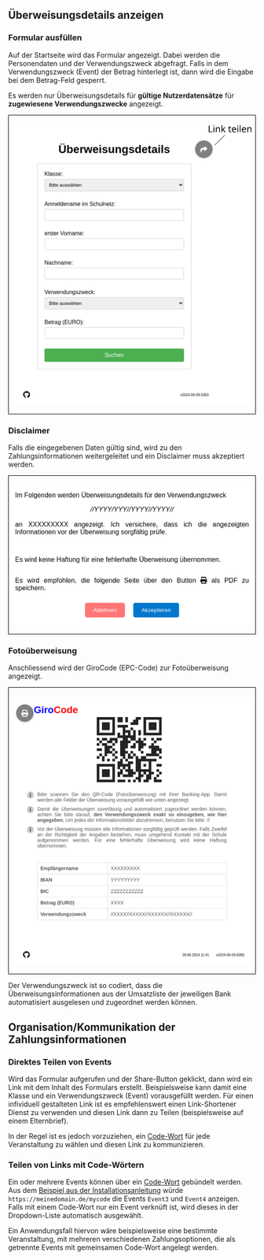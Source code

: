 ## Überweisungsdetails anzeigen

### Formular ausfüllen

Auf der Startseite wird das Formular angezeigt. Dabei werden die Personendaten und der Verwendungszweck abgefragt. Falls in dem Verwendungszweck (Event) der Betrag hinterlegt ist, dann wird die Eingabe bei dem Betrag-Feld gesperrt.

Es werden nur Überweisungsdetails für **gültige Nutzerdatensätze** für **zugewiesene Verwendungszwecke** angezeigt.

<p style="display: flex; justify-content: center; align-items: center; border: 1px solid black; padding: 20px;">
  <img src="files/formular.svg" alt="Formular" style="width: 80vw; max-width: 500px;"/>
</p>

### Disclaimer

Falls die eingegebenen Daten gültig sind, wird zu den Zahlungsinformationen weitergeleitet und ein Disclaimer muss akzeptiert werden.

<p style="display: flex; justify-content: center; align-items: center; border: 1px solid black; padding: 20px;">
  <img src="files/disclaimer.png" alt="Disclaimer" style="width: 80vw; max-width: 500px;"/>
</p>

### Fotoüberweisung

Anschliessend wird der GiroCode (EPC-Code) zur Fotoüberweisung angezeigt.

<p style="display: flex; justify-content: center; align-items: center; border: 1px solid black; padding: 20px;">
  <img src="files/qr.svg" alt="QR" style="width: 80vw; max-width: 500px;"/>
</p>

Der Verwendungszweck ist so codiert, dass die Überweisungsinformationen aus der Umsatzliste der jeweiligen Bank automatisiert ausgelesen und zugeordnet werden können.

## Organisation/Kommunikation der Zahlungsinformationen

### Direktes Teilen von Events

Wird das Formular aufgerufen und der Share-Button geklickt, dann wird ein Link mit dem Inhalt des Formulars erstellt. Beispielsweise kann damit eine Klasse und ein Verwendungszweck (Event) vorausgefüllt werden. Für einen infividuell gestalteten Link ist es empfehlenswert einen Link-Shortener Dienst zu verwenden und diesen Link dann zu Teilen (beispielsweise auf einem Elternbrief).

In der Regel ist es jedoch vorzuziehen, ein [Code-Wort](#code-wort) für jede Veranstaltung zu wählen und diesen Link zu kommunizieren.

### Teilen von Links mit Code-Wörtern <a id="code-wort"></a>

Ein oder mehrere Events können über ein [Code-Wort](deploy/#event-config) gebündelt werden. Aus dem [Beispiel aus der Installationsanleitung](deploy/#event-config) würde `https://meinedomain.de/mycode` die Events `Event3` und `Event4` anzeigen. Falls mit einem Code-Wort nur ein Event verknüft ist, wird dieses in der Dropdown-Liste automatisch ausgewählt.

Ein Anwendungsfall hiervon wäre beispielsweise eine bestimmte Veranstaltung, mit mehreren verschiedenen Zahlungsoptionen, die als getrennte Events mit gemeinsamen Code-Wort angelegt werden.



